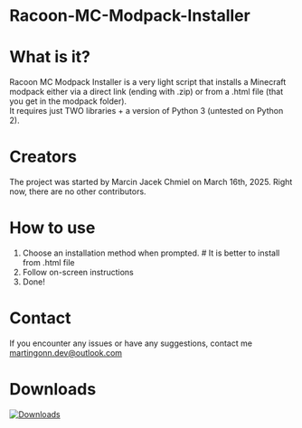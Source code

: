# Racoon-MC-Modpack-Installer

# What is it?
Racoon MC Modpack Installer is a very light script that installs a Minecraft modpack either via a direct link (ending with .zip) or from a .html file (that you get in the modpack folder).
<br> It requires just TWO libraries + a version of Python 3 (untested on Python 2).

# Creators

The project was started by Marcin Jacek Chmiel on March 16th, 2025. Right now, there are no other contributors.

# How to use

1. Choose an installation method when prompted. # It is better to install from .html file
2. Follow on-screen instructions
3. Done!

# Contact
If you encounter any issues or have any suggestions, contact me martingonn.dev@outlook.com

# Downloads

[![Downloads](https://img.shields.io/github/downloads/Martingonn/Racoon-MC-Modpack-Installer/total.svg)](https://github.com/Martingonn/Racoon-MC-Modpack-Installer/releases)

